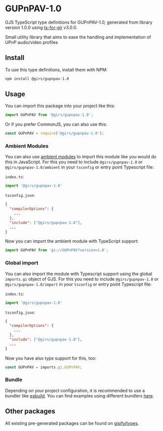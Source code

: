 
# GUPnPAV-1.0

GJS TypeScript type definitions for GUPnPAV-1.0, generated from library version 1.0.0 using [ts-for-gir](https://github.com/gjsify/ts-for-gir) v3.0.0.

Small utility library that aims to ease the handling and implementation of UPnP audio/video profiles

## Install

To use this type definitions, install them with NPM:
```bash
npm install @girs/gupnpav-1.0
```

## Usage

You can import this package into your project like this:
```ts
import GUPnPAV from '@girs/gupnpav-1.0';
```

Or if you prefer CommonJS, you can also use this:
```ts
const GUPnPAV = require('@girs/gupnpav-1.0');
```

### Ambient Modules

You can also use [ambient modules](https://github.com/gjsify/ts-for-gir/tree/main/packages/cli#ambient-modules) to import this module like you would do this in JavaScript.
For this you need to include `@girs/gupnpav-1.0` or `@girs/gupnpav-1.0/ambient` in your `tsconfig` or entry point Typescript file:

`index.ts`:
```ts
import '@girs/gupnpav-1.0'
```

`tsconfig.json`:
```json
{
  "compilerOptions": {
    ...
  },
  "include": ["@girs/gupnpav-1.0"],
  ...
}
```

Now you can import the ambient module with TypeScript support: 

```ts
import GUPnPAV from 'gi://GUPnPAV?version=1.0';
```

### Global import

You can also import the module with Typescript support using the global `imports.gi` object of GJS.
For this you need to include `@girs/gupnpav-1.0` or `@girs/gupnpav-1.0/import` in your `tsconfig` or entry point Typescript file:

`index.ts`:
```ts
import '@girs/gupnpav-1.0'
```

`tsconfig.json`:
```json
{
  "compilerOptions": {
    ...
  },
  "include": ["@girs/gupnpav-1.0"],
  ...
}
```

Now you have also type support for this, too:

```ts
const GUPnPAV = imports.gi.GUPnPAV;
```

### Bundle

Depending on your project configuration, it is recommended to use a bundler like [esbuild](https://esbuild.github.io/). You can find examples using different bundlers [here](https://github.com/gjsify/ts-for-gir/tree/main/examples).

## Other packages

All existing pre-generated packages can be found on [gjsify/types](https://github.com/gjsify/types).

